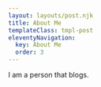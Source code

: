 ```yaml
---
layout: layouts/post.njk
title: About Me
templateClass: tmpl-post
eleventyNavigation:
  key: About Me
  order: 3
---
```


I am a person that blogs.
